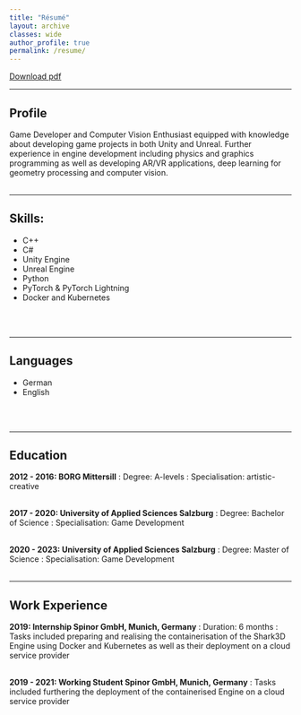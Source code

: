 ```yaml
---
title: "Résumé"
layout: archive
classes: wide
author_profile: true
permalink: /resume/
---
```

<a href="/assets/data/resume_hofer_kerstin.pdf" class="btn btn--primary">Download pdf</a>
<br />

---
## Profile

Game Developer and Computer Vision Enthusiast 
equipped with knowledge about developing game projects in 
both Unity and Unreal. Further experience in engine development including 
physics and graphics programming as well as developing AR/VR applications, 
deep learning for geometry processing and computer vision.
<br />
<br />

---
## Skills:

  * C++
  * C#
  * Unity Engine
  * Unreal Engine
  * Python
  * PyTorch & PyTorch Lightning
  * Docker and Kubernetes
<br />
<br />

---
   
## Languages

  * German
  * English
<br />
<br />

---
## Education

**2012 - 2016:     BORG Mittersill**
:   Degree: A-levels
:   Specialisation: artistic-creative
<br />
<br />

**2017 - 2020:     University of Applied Sciences Salzburg**
:   Degree: Bachelor of Science
:   Specialisation: Game Development
<br />
<br />

**2020 - 2023:  University of Applied Sciences Salzburg**
:   Degree: Master of Science
:   Specialisation: Game Development
<br />
<br />

---
## Work Experience

**2019:            Internship Spinor GmbH, Munich, Germany**
:   Duration: 6 months
:   Tasks included preparing and realising the containerisation of the Shark3D Engine using Docker and Kubernetes as well as their deployment on a cloud service provider
<br />
<br />

**2019 - 2021:     Working Student Spinor GmbH, Munich, Germany**
:   Tasks included furthering the deployment of the containerised Engine on a cloud service provider